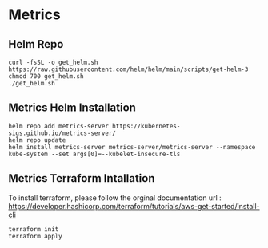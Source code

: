 # Metrics

## Helm Repo

```
curl -fsSL -o get_helm.sh https://raw.githubusercontent.com/helm/helm/main/scripts/get-helm-3
chmod 700 get_helm.sh
./get_helm.sh
```

## Metrics Helm Installation

```
helm repo add metrics-server https://kubernetes-sigs.github.io/metrics-server/
helm repo update
helm install metrics-server metrics-server/metrics-server --namespace kube-system --set args[0]=--kubelet-insecure-tls
```

## Metrics Terraform Intallation

To install terraform, please follow the orginal documentation 
url : https://developer.hashicorp.com/terraform/tutorials/aws-get-started/install-cli

```
terraform init
terraform apply
```